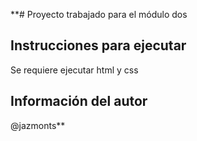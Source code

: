 **# Proyecto trabajado para el módulo dos 

## Instrucciones para ejecutar

Se requiere ejecutar html y css

## Información del autor 

@jazmonts**